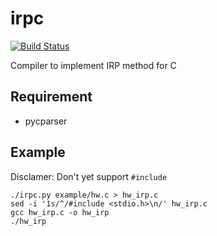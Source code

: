 # irpc


[![Build Status](https://travis-ci.org/TApplencourt/irpc.svg?branch=master)](https://travis-ci.org/TApplencourt/irpc)


Compiler to implement IRP method for C

## Requirement

- pycparser


## Example

Disclamer: Don't yet support `#include`

```
./irpc.py example/hw.c > hw_irp.c
sed -i '1s/^/#include <stdio.h>\n/' hw_irp.c
gcc hw_irp.c -o hw_irp 
./hw_irp
```

